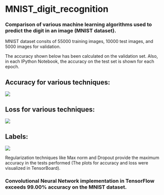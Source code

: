 # MNIST_digit_recognition

### Comparison of various machine learning algorithms used to predict the digit in an image (MNIST dataset).

MNIST dataset consits of 55000 training images, 10000 test images, and 5000 images for validation.

The accuracy shown below has been calculated on the validation set. Also, in each IPython Notebook, the accuracy on the test set is shown for each epoch.

## Accuracy for various techniques:
![](https://github.com/ankit2saxena/tensorflow_examples/blob/master/MNIST_digit_recognition/images/accuracy.png)

## Loss for various techniques:
![](https://github.com/ankit2saxena/tensorflow_examples/blob/master/MNIST_digit_recognition/images/loss.png)

## Labels:
![](https://github.com/ankit2saxena/tensorflow_examples/blob/master/MNIST_digit_recognition/images/labels.png)

Regularization techniques like Max norm and Dropout provide the maximum accuracy in the tests performed (The plots for accuracy and loss were visualized in TensorBoard).
### Convolutional Neural Network implementation in TensorFlow exceeds 99.00% accuracy on the MNIST dataset.
